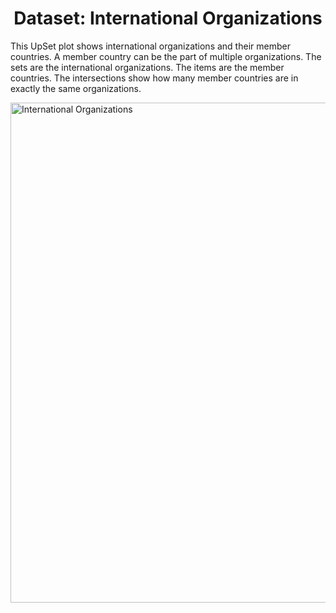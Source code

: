 <!DOCTYPE html>
<html>
<head>
    <style>
        .image-container {
            display: flex;
            justify-content: center;
        }
    </style>
</head>
<body>

<h1 style="text-align: center;">Dataset: International Organizations</h1>

This UpSet plot shows international organizations and their member countries. A member country can be the part of multiple organizations. The sets are the international organizations. The items are the member countries. The intersections show how many member countries are in exactly the same organizations.

<div class="image-container">
    <img src="./assets/VO4.png" alt="International Organizations" width="540" height="800"/>
</div>

</body>
</html>